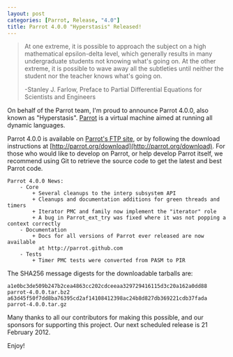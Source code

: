 ```yaml
---
layout: post
categories: [Parrot, Release, "4.0"]
title: Parrot 4.0.0 "Hyperstasis" Released!
---
```


> At one extreme, it is possible to approach the subject on a high mathematical
> epsilon-delta level, which generally results in many undergraduate students not
> knowing what's going on. At the other extreme, it is possible to wave away all
> the subtleties until neither the student nor the teacher knows what's going on.
>
> -Stanley J. Farlow, Preface to Partial Differential Equations for Scientists and
> Engineers


On behalf of the Parrot team, I'm proud to announce Parrot 4.0.0, also known
as "Hyperstasis".  [Parrot](http://parrot.org/) is a virtual machine aimed
at running all dynamic languages.

Parrot 4.0.0 is available on
[Parrot's FTP site](ftp://ftp.parrot.org/pub/parrot/releases/stable/4.0.0/), or
by following the download instructions at
[http://parrot.org/download](http://parrot.org/download). For those who would
like to develop on Parrot, or help develop Parrot itself, we recommend using Git
to retrieve the source code to get the latest and best Parrot code.

    Parrot 4.0.0 News:
        - Core
            + Several cleanups to the interp subsystem API
            + Cleanups and documentation additions for green threads and timers
            + Iterator PMC and family now implement the "iterator" role
            + A bug in Parrot_ext_try was fixed where it was not popping a context correctly
        - Documentation
            + Docs for all versions of Parrot ever released are now available
              at http://parrot.github.com
        - Tests
            + Timer PMC tests were converted from PASM to PIR


The SHA256 message digests for the downloadable tarballs are:

    a1e0bc3de509b247b2cea4863cc202cdceeaa329729416115d3c20a162a0dd88 parrot-4.0.0.tar.bz2
    a63d45f50f7dd8ba76395cd2af14108412398ac24b8d827db369221cdb37fada parrot-4.0.0.tar.gz

Many thanks to all our contributors for making this possible, and our sponsors
for supporting this project.  Our next scheduled release is 21 February 2012.

Enjoy!
